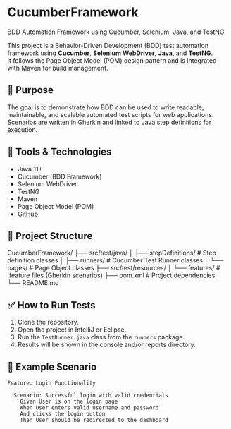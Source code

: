 # CucumberFramework
BDD Automation Framework using Cucumber, Selenium, Java, and TestNG


This project is a Behavior-Driven Development (BDD) test automation framework using **Cucumber**, **Selenium WebDriver**, **Java**, and **TestNG**.  
It follows the Page Object Model (POM) design pattern and is integrated with Maven for build management.

## 🧪 Purpose

The goal is to demonstrate how BDD can be used to write readable, maintainable, and scalable automated test scripts for web applications.  
Scenarios are written in Gherkin and linked to Java step definitions for execution.

## 🚀 Tools & Technologies

- Java 11+
- Cucumber (BDD Framework)
- Selenium WebDriver
- TestNG
- Maven
- Page Object Model (POM)
- GitHub

## 📁 Project Structure
CucumberFramework/
├── src/test/java/
│ ├── stepDefinitions/ # Step definition classes
│ ├── runners/ # Cucumber Test Runner classes
│ └── pages/ # Page Object classes
├── src/test/resources/
│ └── features/ # .feature files (Gherkin scenarios)
├── pom.xml # Project dependencies
└── README.md


## ✅ How to Run Tests

1. Clone the repository.
2. Open the project in IntelliJ or Eclipse.
3. Run the `TestRunner.java` class from the `runners` package.
4. Results will be shown in the console and/or reports directory.

## 📌 Example Scenario

```gherkin
Feature: Login Functionality

  Scenario: Successful login with valid credentials
    Given User is on the login page
    When User enters valid username and password
    And clicks the login button
    Then User should be redirected to the dashboard


